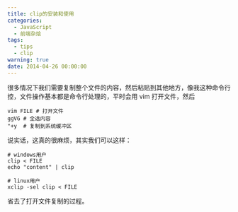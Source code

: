 ```yaml
---
title: clip的安装和使用
categories:
  - JavaScript
  - 前端杂烩
tags:
  - tips
  - clip
warning: true
date: 2014-04-26 00:00:00
---
```



很多情况下我们需要复制整个文件的内容，然后粘贴到其他地方，像我这种命令行控，文件操作基本都是命令行处理的，平时会用 vim 打开文件，然后

    vim FILE # 打开文件
    ggVG # 全选内容
    "+y  # 复制到系统缓冲区
    
说实话，这真的很麻烦，其实我们可以这样：

    # windows用户
    clip < FILE
    echo "content" | clip
    
    # linux用户
    xclip -sel clip < FILE
    
省去了打开文件复制的过程。




